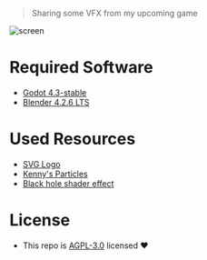 > Sharing some VFX from my upcoming game

![screen](https://github.com/user-attachments/assets/bf84f943-e585-47fe-8bf2-a2e60e4c66e1)

# Required Software
* [Godot 4.3-stable](https://github.com/godotengine/godot/releases/download/4.3-stable/Godot_v4.3-stable_win64.exe.zip)
* [Blender 4.2.6 LTS](https://www.blender.org/download/release/Blender4.3/blender-4.3.2-windows-x64.msi/)

# Used Resources
* [SVG Logo](https://www.svgrepo.com/svg/487659/particle)
* [Kenny's Particles](https://kenney.nl/assets/particle-pack)
* [Black hole shader effect](https://godotshaders.com/shader/3d-space-black-hole/)

# License
* This repo is [AGPL-3.0](https://www.tldrlegal.com/license/gnu-affero-general-public-license-v3-agpl-3-0) licensed ❤️
